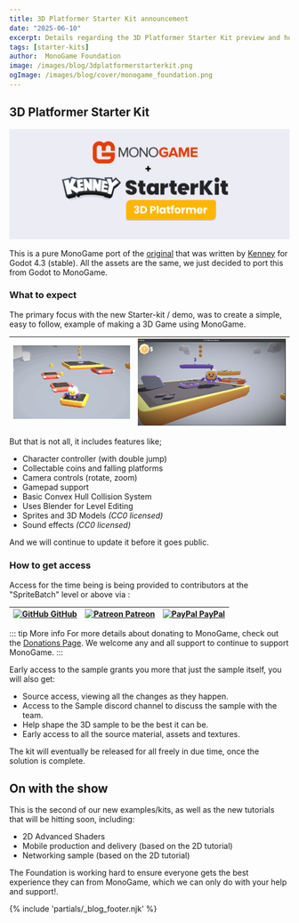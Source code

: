 ```yaml
---
title: 3D Platformer Starter Kit announcement
date: "2025-06-10"
excerpt: Details regarding the 3D Platformer Starter Kit preview and how to get access to it.
tags: [starter-kits]
author:  MonoGame Foundation
image: /images/blog/3dplatformerstarterkit.png
ogImage: /images/blog/cover/monogame_foundation.png
---
```


## 3D Platformer Starter Kit

![3D Platformer Starter Kit cover](images/2025-07-16/3DPlatformerStarterKit.png)

This is a pure MonoGame port of the [original](https://github.com/KenneyNL/Starter-Kit-3D-Platformer) that was written by [Kenney](https://www.kenney.nl/starter-kits) for Godot 4.3 (stable).
All the assets are the same, we just decided to port this from Godot to MonoGame.

### What to expect

The primary focus with the new Starter-kit / demo, was to create a simple, easy to follow,
example of making a 3D Game using MonoGame.

|![Screenshot1](images/2025-07-16/3DPlatformerStarterKit.gif)|![Screenshot2](images/2025-07-16/OnAPlatform.png)|
|:-:|:-:|

But that is not all, it includes features like;

- Character controller (with double jump)
- Collectable coins and falling platforms
- Camera controls (rotate, zoom)
- Gamepad support
- Basic Convex Hull Collision System
- Uses Blender for Level Editing
- Sprites and 3D Models _(CC0 licensed)_
- Sound effects _(CC0 licensed)_

And we will continue to update it before it goes public.

### How to get access

Access for the time being is being provided to contributors at the "SpriteBatch" level or above via :

|[![GitHub](https://cdn.worldvectorlogo.com/logos/github-icon-2.svg) GitHub](https://github.com/sponsors/MonoGame)|[![Patreon](https://cdn.worldvectorlogo.com/logos/patreon-1.svg) Patreon](https://www.patreon.com/bePatron?u=3142012)|[![PayPal](https://cdn.worldvectorlogo.com/logos/paypal-4.svg) PayPal](https://www.patreon.com/bePatron?u=3142012)|
|:-:|:-:|:-:|

::: tip More info
For more details about donating to MonoGame, check out the [Donations Page](https://monogame.net/donate/).  We welcome any and all support to continue to support MonoGame.
:::

Early access to the sample grants you more that just the sample itself, you will also get:

* Source access, viewing all the changes as they happen.
* Access to the Sample discord channel to discuss the sample with the team.
* Help shape the 3D sample to be the best it can be.
* Early access to all the source material, assets and textures.

The kit will eventually be released for all freely in due time, once the solution is complete.

## On with the show

This is the second of our new examples/kits, as well as the new tutorials that will be hitting soon, including:

* 2D Advanced Shaders
* Mobile production and delivery (based on the 2D tutorial)
* Networking sample (based on the 2D tutorial)

The Foundation is working hard to ensure everyone gets the best experience they can from MonoGame, which we can only do with your help and support!.

{% include 'partials/_blog_footer.njk' %}
